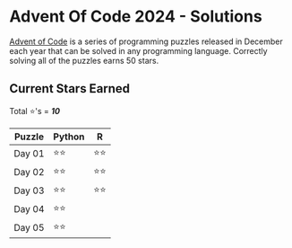 # Advent Of Code 2024 - Solutions
[Advent of Code](https://adventofcode.com/) is a series of programming puzzles released in December each year that can be solved in any programming language. Correctly solving all of the puzzles earns 50 stars.

## Current Stars Earned
Total :star:'s = ***10***

| Puzzle | Python | R |
|--------|--------|---|
| Day 01 | :star::star: | :star::star: |
| Day 02 | :star::star: | :star::star: |
| Day 03 | :star::star: | :star::star: |
| Day 04 | :star::star: |  |
| Day 05 | :star::star: |  |